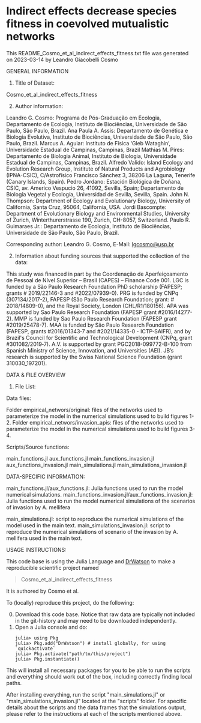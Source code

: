 # Indirect effects decrease species fitness in coevolved mutualistic networks

This README_Cosmo_et_al_indirect_effects_fitness.txt file was generated on 2023-03-14 by Leandro Giacobelli Cosmo

GENERAL INFORMATION

1. Title of Dataset: 

Cosmo_et_al_indirect_effects_fitness

2. Author information:

Leandro G. Cosmo: Programa de Pós-Graduação em Ecologia, Departamento de Ecologia, Instituto de Biociências, Universidade de São Paulo, São Paulo, Brazil.
Ana Paula A. Assis: Departamento de Genética e Biologia Evolutiva, Instituto de Biociências, Universidade de São Paulo, São Paulo, Brazil.
Marcus A. Aguiar: Instituto de Física ‘Gleb Wataghin’, Universidade Estadual de Campinas, Campinas, Brazil
Mathias M. Pires: Departamento de Biologia Animal, Instituto de Biologia, Universidade Estadual de Campinas, Campinas, Brazil.
Alfredo Valido: Island Ecology and Evolution Research Group, Institute of Natural Products and Agrobiology (IPNA-CSIC), C/Astrofísico Francisco Sánchez 3, 38206 La Laguna, Tenerife (Canary Islands, Spain).
Pedro Jordano: Estación Biológica de Doñana, CSIC, av. Americo Vespucio 26, 41092, Sevilla, Spain; Departamento de Biología Vegetal y Ecología, Universidad de Sevilla, Sevilla, Spain.
John N. Thompson: Department of Ecology and Evolutionary Biology, University of California, Santa Cruz, 95064, California, USA.
Jordi Bascompte: Department of Evolutionary Biology and Environmental Studies, University of Zurich, Winterthurerstrasse 190, Zurich, CH-8057, Switzerland.
Paulo R. Guimaraes Jr.: Departamento de Ecologia, Instituto de Biociências, Universidade de São Paulo, São Paulo, Brazil.

Corresponding author: Leandro G. Cosmo, E-Mail: lgcosmo@usp.br

2. Information about funding sources that supported the collection of the data:

This study was financed in part by the Coordenação de Aperfeiçoamento de Pessoal de Nível Superior – Brasil (CAPES) – Finance Code 001. LGC is funded by a São Paulo Research Foundation PhD scholarship (FAPESP; grants # 2019/22146-3 and #2022/07939-0). PRG is funded by CNPq (307134/2017-2), FAPESP (São Paulo Research Foundation; grant: # 2018/14809-0), and the Royal Society, London (CHL/R1/180156). APA was supported by Sao Paulo Research Foundation (FAPESP grant #2016/14277-2). MMP is funded by Sao Paulo Research Foundation (FAPESP grant #2019/25478-7). MAA is funded by São Paulo Research Foundation (FAPESP, grants #2016/01343‐7 and #2021/14335-0 - ICTP‐SAIFR), and by Brazil's Council for Scientific and Technological Development (CNPq, grant #301082/2019‐7). A.V. is supported by grant PGC2018-099772-B-100 from Spanish Ministry of Science, Innovation, and Universities (AEI). JB’s research is supported by the Swiss National Science Foundation (grant 310030_197201).

DATA & FILE OVERVIEW

1. File List: 

Data files:

Folder empirical_networs/original: files of the networks used to parameterize the model in the numerical simulations used to build figures 1-2.
Folder empirical_networs/invasion_apis: files of the networks used to parameterize the model in the numerical simulations used to build figures 3-4.

Scripts/Source functions:

main_functions.jl
aux_functions.jl
main_functions_invasion.jl
aux_functions_invasion.jl
main_simulations.jl
main_simulations_invasion.jl

DATA-SPECIFIC INFORMATION:

main_functions.jl/aux_functions.jl: Julia functions used to run the model numerical simulations.
main_functions_invasion.jl/aux_functions_invasion.jl: Julia functions used to run the model numerical simulations of the scenarios of invasion by A. mellifera

main_simulations.jl: script to reproduce the numerical simulations of the model used in the main text.
main_simulations_invasion.jl: script to reproduce the numerical simulations of scenario of the invasion by A. mellifera used in the main text.

USAGE INSTRUCTIONS:

This code base is using the Julia Language and [DrWatson](https://juliadynamics.github.io/DrWatson.jl/stable/)
to make a reproducible scientific project named
> Cosmo_et_al_indirect_effects_fitness

It is authored by Cosmo et al.

To (locally) reproduce this project, do the following:

0. Download this code base. Notice that raw data are typically not included in the
   git-history and may need to be downloaded independently.
1. Open a Julia console and do:
   ```
   julia> using Pkg
   julia> Pkg.add("DrWatson") # install globally, for using `quickactivate`
   julia> Pkg.activate("path/to/this/project")
   julia> Pkg.instantiate()
   ```

This will install all necessary packages for you to be able to run the scripts and everything should work out of the box, including correctly finding local paths. 

After installing everything, run the script "main_simulations.jl"  or "main_simulations_invasion.jl" located at the "scripts" folder.
For specific details about the scripts and the data frames that the simulations output, please refer to the instructions at each of the scripts mentioned above.
